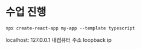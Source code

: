 # 수업 진행

`npx create-react-app my-app --template typescript`

localhost: 127.0.0.1 내컴퓨터 주소 loopback ip

